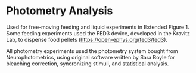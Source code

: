 # Photometry Analysis 
Used for free-moving feeding and liquid experiments in Extended Figure 1. Some feeding experiments used the FED3 device, developed in the Kravitz Lab, to dispense food pellets (https://open-ephys.org/fed3/fed3).

All photometry experiments used the photometry system bought from Neurophotometrics, using original software written by Sara Boyle for bleaching correction, syncronizing stimuli, and statistical analysis.
